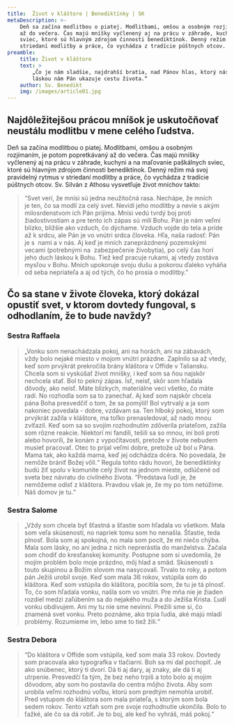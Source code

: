```yaml
---
title:  Život v kláštore | Benediktínky | SK
metaDescription: >-
    Deň sa začína modlitbou o piatej. Modlitbami, omšou a osobným rozjímaním, je potom popretkávaný
    až do večera. Čas majú mníšky vyčlenený aj na prácu v záhrade, kuchyni a na maľovanie paškálnych
    sviec, ktoré sú hlavným zdrojom činnosti benediktínok. Denný režim má svoj pravidelný rytmus v
    striedaní modlitby a práce, čo vychádza z tradície púštnych otcov.
preamble:
    title: Život v kláštore
    text: >
        „Čo je nám sladšie, najdrahší bratia, nad Pánov hlas, ktorý nás pozýva? Hľa svojou vernou
        láskou nám Pán ukazuje cestu života.“
    author: Sv. Benedikt
    img: /images/article01.jpg
---
```


## Najdôležitejšou prácou mníšok je uskutočňovať neustálu modlitbu v mene celého ľudstva.

Deň sa začína modlitbou o&nbsp;piatej. Modlitbami, omšou a&nbsp;osobným rozjímaním, je&nbsp;potom
popretkávaný až do večera. Čas majú mníšky vyčlenený aj na&nbsp;prácu v&nbsp;záhrade, kuchyni
a&nbsp;na&nbsp;maľovanie paškálnych sviec, ktoré sú hlavným zdrojom činnosti benediktínok. Denný
režim má svoj pravidelný rytmus v striedaní modlitby a&nbsp;práce, čo vychádza z&nbsp;tradície
púštnych otcov. Sv.&nbsp;Silván z&nbsp;Athosu vysvetľuje život mníchov takto:

> “Svet verí, že&nbsp;mnísi sú jedna neužitočná rasa. Nechápe, že&nbsp;mních je&nbsp;ten, čo sa
> modlí za&nbsp;celý svet. Nevidí jeho modlitby a&nbsp;nevie s&nbsp;akým milosrdenstvom ich Pán
> prijíma. Mnísi vedú tvrdý boj proti žiadostivostiam a&nbsp;pre tento ich zápas sú milí Bohu. Pán
> je&nbsp;nám veľmi blízko, bližšie ako vzduch, čo dýchame. Vzduch vojde do&nbsp;tela a&nbsp;príde
> až k&nbsp;srdcu, ale Pán je&nbsp;vo vnútri srdca človeka. Hľa, naša radosť: Pán je&nbsp;s&nbsp;
> nami a&nbsp;v&nbsp;nás. Aj keď je&nbsp;mních zaneprázdnený pozemskými vecami (potrebnými na&nbsp;
> zabezpečenie živobytia), po&nbsp;celý čas horí jeho duch láskou k&nbsp;Bohu. Tiež keď pracuje
> rukami, aj vtedy zostáva mysľou v&nbsp;Bohu. Mních upokoruje svoju dušu a&nbsp;pokorou ďaleko
> vyháňa od&nbsp;seba nepriateľa a&nbsp;aj od&nbsp;tých, čo ho prosia o&nbsp;modlitby.”

## Čo sa stane v živote človeka, ktorý dokázal opustiť svet, v ktorom dovtedy fungoval, s odhodlaním, že to bude navždy?
### Sestra Raffaela

> „Vonku som nenachádzala pokoj, ani na horách, ani na zábavách, vždy bolo nejaké
> miesto v mojom vnútri prázdne. Zaplnilo sa až vtedy, keď som prvýkrát prekročila brány kláštora
> v Offide v Taliansku. Chcela som si vyskúšať život mníšky, i keď som sa ňou najskôr nechcela
> stať. Bol to pekný zápas. Ísť, neísť, skôr som hľadala dôvody, ako neísť. Máte blízkych,
> materiálne veci všetko, čo máte radi. No rozhodla som sa to zanechať. Aj keď som najskôr chcela
> pána Boha presvedčiť o tom, že sa pomýlil! Bol vytrvalý a ja som nakoniec povedala - dobre,
> vzdávam sa. Ten hlboký pokoj, ktorý som prvýkrát zažila v kláštore, ma toľko prenasledoval, až
> nado mnou zvíťazil. Keď som sa so svojím rozhodnutím zdôverila priateľom, zažila som rôzne
> reakcie. Niektorí mi fandili, tešili sa so mnou, iní boli proti alebo hovorili, že konám z
> vypočítavosti, pretože v živote nebudem musieť pracovať. Otec to prijal veľmi dobre, pretože už
> bol u Pána. Mama tak, ako každá mama, keď jej odchádza dcéra. No povedala, že nemôže brániť
> Božej vôli.“ Regula tohto rádu hovorí, že benediktínky budú žiť spolu v komunite celý život na
> jednom mieste, odlúčené od sveta bez návratu do civilného života. “Predstava ľudí je, že
> nemôžeme odísť z kláštora. Pravdou však je, že my po tom netúžime. Náš domov je tu.“

### Sestra Salome

> „Vždy som chcela byť šťastná a šťastie som hľadala vo všetkom. Mala som veľa skúseností,
> no napriek tomu som ho nenašla. Šťastie, teda plnosť. Bola som aj spokojná, no mala som pocit,
> že mi niečo chýba. Mala som lásky, no ani jedna z nich neprerástla do manželstva. Začala som
> chodiť do kresťanskej komunity. Postupne som si uvedomila, že mojím problém bolo moje prázdno,
> môj hlad a smäd. Skúsenosti s touto skupinou a Božím slovom ma nasycovali. Trvalo to roky, a
> potom pán Ježiš urobil svoje. Keď som mala 36 rokov, vstúpila som do kláštora. Keď som vstúpila
> do kláštora, pocítila som, že tu je tá plnosť. To, čo som hľadala vonku, našla som vo vnútri.
> Pre mňa nie je žiaden rozdiel medzi zaľúbením sa do nejakého muža a do Ježiša Krista. Ľudí
> vonku obdivujem. Ani my tu nie sme nevinní. Prežili sme si, čo znamená svet vonku. Preto
> poznáme, ako trpia ľudia, aké majú mladí problémy. Rozumieme im, lebo sme to tiež žili.“

### Sestra Debora

> “Do kláštora v Offide som vstúpila, keď som mala 33 rokov. Dovtedy som pracovala ako
> typografka v tlačiarni. Boh sa mi dal pochopiť. Je ako snúbenec, ktorý ti dvorí. Dá ti aj dary,
> aj znaky, ale dá ti aj utrpenie. Presvedčí ťa tým, že bez neho trpíš a toto bolo aj mojim
> dôvodom, aby som ho postavila do centra môjho života. Aby som urobila veľmi rozhodnú voľbu,
> ktorú som predtým nemohla urobiť. Pred vstupom do kláštora som mala priateľa, s ktorým som bola
> sedem rokov. Tento vzťah som pre svoje rozhodnutie ukončila. Bolo to ťažké, ale čo sa dá robiť.
> Je to boj, ale keď ho vyhráš, máš pokoj.“
